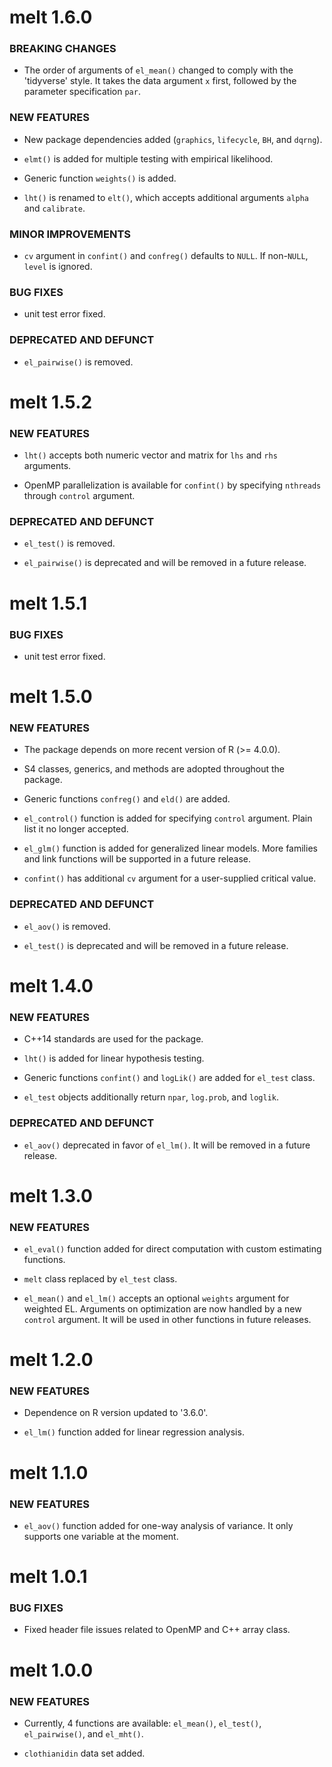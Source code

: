 melt 1.6.0
=========================
### BREAKING CHANGES
* The order of arguments of `el_mean()` changed to comply with the 'tidyverse' style. It takes the data argument `x` first, followed by the parameter specification `par`.

### NEW FEATURES
* New package dependencies added (`graphics`, `lifecycle`, `BH`, and `dqrng`).

* `elmt()` is added for multiple testing with empirical likelihood.

* Generic function `weights()` is added.

* `lht()` is renamed to `elt()`, which accepts additional arguments `alpha` and `calibrate`.

### MINOR IMPROVEMENTS
* `cv` argument in `confint()` and `confreg()` defaults to `NULL`. If non-`NULL`, `level` is ignored.

### BUG FIXES
* unit test error fixed.

### DEPRECATED AND DEFUNCT
* `el_pairwise()` is removed.


melt 1.5.2
=========================
### NEW FEATURES
* `lht()` accepts both numeric vector and matrix for `lhs` and `rhs` arguments.

* OpenMP parallelization is available for `confint()` by specifying `nthreads` through `control` argument.

### DEPRECATED AND DEFUNCT
* `el_test()` is removed.

* `el_pairwise()` is deprecated and will be removed in a future release. 


melt 1.5.1
=========================
### BUG FIXES
* unit test error fixed.


melt 1.5.0
=========================
### NEW FEATURES
* The package depends on more recent version of R (>= 4.0.0).

* S4 classes, generics, and methods are adopted throughout the package.

* Generic functions `confreg()` and `eld()` are added.

* `el_control()` function is added for specifying `control` argument. Plain list it no longer accepted.

* `el_glm()` function is added for generalized linear models. More families and link functions will be supported in a future release.

* `confint()` has additional `cv` argument for a user-supplied critical value.

### DEPRECATED AND DEFUNCT
* `el_aov()` is removed. 

* `el_test()` is deprecated and will be removed in a future release. 


melt 1.4.0
=========================
### NEW FEATURES
* C++14 standards are used for the package.

* `lht()` is added for linear hypothesis testing.

* Generic functions `confint()` and `logLik()` are added for `el_test` class.

* `el_test` objects additionally return `npar`, `log.prob`, and `loglik`.

### DEPRECATED AND DEFUNCT
* `el_aov()` deprecated in favor of `el_lm()`. It will be removed in a future release. 


melt 1.3.0
=========================
### NEW FEATURES
* `el_eval()` function added for direct computation with custom estimating functions.

* `melt` class replaced by `el_test` class.

* `el_mean()` and `el_lm()` accepts an optional `weights` argument for weighted EL. Arguments on optimization are now handled by a new `control` argument. It will be used in other functions in future releases.


melt 1.2.0
=========================
### NEW FEATURES
* Dependence on R version updated to '3.6.0'.

* `el_lm()` function added for linear regression analysis.


melt 1.1.0
=========================
### NEW FEATURES
* `el_aov()` function added for one-way analysis of variance. It only supports one variable at the moment.


melt 1.0.1
=========================
### BUG FIXES
* Fixed header file issues related to OpenMP and C++ array class.


melt 1.0.0
=========================
### NEW FEATURES
* Currently, 4 functions are available: `el_mean()`, `el_test()`, `el_pairwise()`, and `el_mht()`.

* `clothianidin` data set added.
